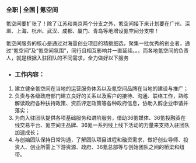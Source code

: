 ### 全职 | 全国 | 氪空间

氪空间要扩张了！除了江苏和南京两个分支之外，氪空间接下来计划要在广州、深圳、上海、杭州、武汉、成都、厦门、青岛等地增设氪空间分支啦！

氪空间服务的核心是通过对海量创业项目的精挑细选，聚集一批优秀的创业者，通过“氪空间”及“氪空间氛围”，同行且相互影响并一直延续。。。而各地氪空间的负责人，就是根据入驻团队的不同需求，全力做好以下服务

* ### 工作内容：

1. 建立健全氪空间在当地的运营服务体系以及氪空间品牌在当地的建设与推广；
2. 负责与各级政府部门建立良好的关系以及客户的接待、沟通、联络工作，熟练解读政府各种扶持政策、资质评定政策等各种政府信息，协助入孵企业申请并落实；
3. 为向入驻团队提供各项基础服务和进阶服务，借助36氪媒体、36氪投融资在线交易平台、氪空间主品牌、36氪一系列线上线下活动的力量来支持入驻团队加速成长；
4. 与创始团队保持日常沟通，了解团队项目进程和融资需求，做好创业导师、投资人、创业所需上下游资源、政府、36氪总部等与创始团队之间的桥梁和纽带。